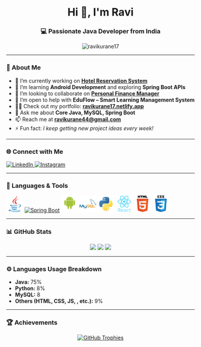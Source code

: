 <h1 align="center">Hi 👋, I'm Ravi</h1>
<h3 align="center">💻 Passionate Java Developer from India</h3>

<p align="center">
  <img src="https://komarev.com/ghpvc/?username=ravikurane17&label=Profile%20views&color=0e75b6&style=flat" alt="ravikurane17" />
</p>

---

### 🚀 About Me

- 🔭 I’m currently working on **[Hotel Reservation System](https://github.com/RaviKurane17/HOTEL_RESERVATION_SYSTEM.git)**
- 🌱 I’m learning **Android Development** and exploring **Spring Boot APIs**
- 👯 I’m looking to collaborate on **[Personal Finance Manager](https://github.com/RaviKurane17/HOTEL_RESERVATION_SYSTEM.git)**
- 🤝 I’m open to help with **EduFlow – Smart Learning Management System**
- 👨‍💻 Check out my portfolio: **[ravikurane17.netlify.app](https://ravikurane17.netlify.app)**
- 💬 Ask me about **Core Java, MySQL, Spring Boot**
- 📫 Reach me at **ravikurane44@gmail.com**
- ⚡ Fun fact: *I keep getting new project ideas every week!*

---

### 🌐 Connect with Me

<p align="left">
  <a href="https://linkedin.com/in/ravindra-kurane" target="_blank">
    <img src="https://raw.githubusercontent.com/rahuldkjain/github-profile-readme-generator/master/src/images/icons/Social/linked-in-alt.svg" alt="LinkedIn" width="40" height="30" />
  </a>
  <a href="https://instagram.com/ravikurane_17" target="_blank">
    <img src="https://raw.githubusercontent.com/rahuldkjain/github-profile-readme-generator/master/src/images/icons/Social/instagram.svg" alt="Instagram" width="40" height="30" />
  </a>
</p>

---

### 🧰 Languages & Tools

<p align="left">
  <a href="https://www.java.com" target="_blank"><img src="https://raw.githubusercontent.com/devicons/devicon/master/icons/java/java-original.svg" alt="Java" width="45" height="45"/></a>
  <a href="https://spring.io/" target="_blank"><img src="https://www.vectorlogo.zone/logos/springio/springio-icon.svg" alt="Spring Boot" width="45" height="45"/></a>
  <a href="https://developer.android.com" target="_blank"><img src="https://raw.githubusercontent.com/devicons/devicon/master/icons/android/android-original-wordmark.svg" alt="Android" width="45" height="45"/></a>
  <a href="https://www.mysql.com/" target="_blank"><img src="https://raw.githubusercontent.com/devicons/devicon/master/icons/mysql/mysql-original-wordmark.svg" alt="MySQL" width="45" height="45"/></a>
  <a href="https://www.python.org" target="_blank"><img src="https://raw.githubusercontent.com/devicons/devicon/master/icons/python/python-original.svg" alt="Python" width="45" height="45"/></a>
  <a href="https://reactjs.org/" target="_blank"><img src="https://raw.githubusercontent.com/devicons/devicon/master/icons/react/react-original-wordmark.svg" alt="React" width="45" height="45"/></a>
  <a href="https://www.w3.org/html/" target="_blank"><img src="https://raw.githubusercontent.com/devicons/devicon/master/icons/html5/html5-original-wordmark.svg" alt="HTML" width="45" height="45"/></a>
  <a href="https://www.w3schools.com/css/" target="_blank"><img src="https://raw.githubusercontent.com/devicons/devicon/master/icons/css3/css3-original-wordmark.svg" alt="CSS" width="45" height="45"/></a>
</p>

---

### 📊 GitHub Stats

<p align="center">
  <img src="https://img.shields.io/badge/Java-75%25-ED8B00?style=for-the-badge&logo=java&logoColor=white" />
  <img src="https://img.shields.io/badge/Python-10%25-3776AB?style=for-the-badge&logo=python&logoColor=yellow" />
  <img src="https://img.shields.io/badge/Others-15%25-9CA3AF?style=for-the-badge&logo=codeforces&logoColor=white" />
</p>

---

### ⚙️ Languages Usage Breakdown

- **Java:** 75%  
- **Python:** 8%
- **MySQL:** 8  
- **Others (HTML, CSS, JS, , etc.):** 9%

---

### 🏆 Achievements

<p align="center">
  <a href="https://github.com/ryo-ma/github-profile-trophy">
    <img src="https://github-profile-trophy.vercel.app/?username=ravikurane17&theme=radical&no-frame=false&no-bg=false&margin-w=15" alt="GitHub Trophies" />
  </a>
</p>
